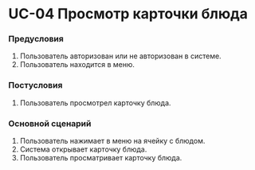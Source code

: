 # UC-04 Просмотр карточки блюда

### Предусловия

1. Пользователь авторизован или не авторизован в системе.
2. Пользователь находится в меню.

### Постусловия

1. Пользователь просмотрел карточку блюда.

### Основной сценарий

1. Пользователь нажимает в меню на ячейку с блюдом.
2. Система открывает карточку блюда.
3. Пользователь просматривает карточку блюда.

